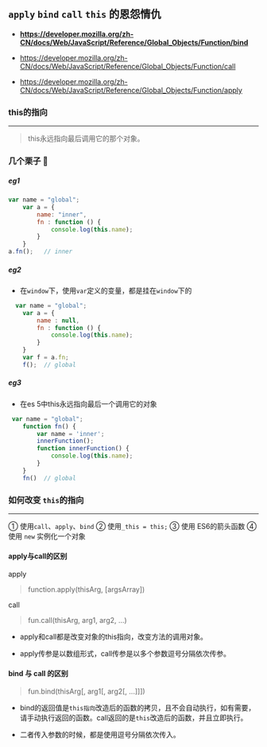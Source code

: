 ## `apply` `bind` `call` `this` 的恩怨情仇

- **https://developer.mozilla.org/zh-CN/docs/Web/JavaScript/Reference/Global_Objects/Function/bind**

- https://developer.mozilla.org/zh-CN/docs/Web/JavaScript/Reference/Global_Objects/Function/call

- https://developer.mozilla.org/zh-CN/docs/Web/JavaScript/Reference/Global_Objects/Function/apply

### this的指向
___
> this永远指向最后调用它的那个对象。
### 几个栗子   :nose:
##### eg1
```js
var name = "global";
    var a = {
        name: "inner",
        fn : function () {
            console.log(this.name);      
        }
    }
a.fn();   // inner
```
##### eg2
* 在`window`下，使用`var`定义的变量，都是挂在`window`下的
```js
  var name = "global";
    var a = {
        name : null,
        fn : function () {
            console.log(this.name);      
        }
    }
    var f = a.fn;
    f();  // global
```
##### eg3
* 在es 5中this永远指向最后一个调用它的对象
```js
 var name = "global";
    function fn() {
        var name = 'inner';
        innerFunction();
        function innerFunction() {
            console.log(this.name);      
        }
    }
    fn()  // global
```
### 如何改变 `this`的指向
___
① 使用`call`、`apply`、`bind`
② 使用`_this = this;`
③ 使用 ES6的箭头函数
④ 使用 `new` 实例化一个对象

#### apply与call的区别

apply
> function.apply(thisArg, [argsArray])

call
> fun.call(thisArg, arg1, arg2, ...)

* apply和call都是改变对象的this指向，改变方法的调用对象。

* apply传参是以数组形式，call传参是以多个参数逗号分隔依次传参。

#### bind 与  call 的区别

> fun.bind(thisArg[, arg1[, arg2[, ...]]])
* bind的返回值是`this指向`改造后的函数的拷贝，且不会自动执行，如有需要，请手动执行返回的函数。call返回的是`this`改造后的函数，并且立即执行。

* 二者传入参数的时候，都是使用逗号分隔依次传入。
